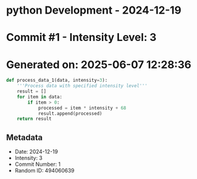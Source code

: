 ﻿# python Development - 2024-12-19
# Commit #1 - Intensity Level: 3
# Generated on: 2025-06-07 12:28:36
```python
def process_data_1(data, intensity=3):
    '''Process data with specified intensity level'''
    result = []
    for item in data:
        if item > 0:
            processed = item * intensity + 68
            result.append(processed)
    return result
```
## Metadata
- Date: 2024-12-19
- Intensity: 3
- Commit Number: 1
- Random ID: 494060639
